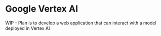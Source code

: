 # Google Vertex AI

WIP - Plan is to develop a web application that can interact with a model deployed in Vertex AI 